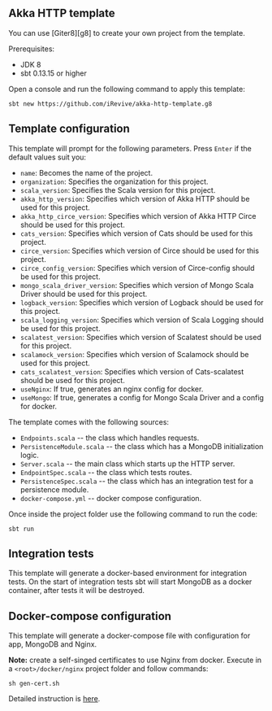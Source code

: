 ## Akka HTTP template

You can use [Giter8][g8] to create your own project from the template.

Prerequisites:
- JDK 8
- sbt 0.13.15 or higher

Open a console and run the following command to apply this template:
 ```
sbt new https://github.com/iRevive/akka-http-template.g8
 ```

## Template configuration

This template will prompt for the following parameters. Press `Enter` if the default values suit you:
- `name`: Becomes the name of the project.
- `organization`: Specifies the organization for this project.
- `scala_version`: Specifies the Scala version for this project.
- `akka_http_version`: Specifies which version of Akka HTTP should be used for this project.
- `akka_http_circe_version`: Specifies which version of Akka HTTP Circe should be used for this project.
- `cats_version`: Specifies which version of Cats should be used for this project.
- `circe_version`: Specifies which version of Circe should be used for this project.
- `circe_config_version`: Specifies which version of Circe-config should be used for this project.
- `mongo_scala_driver_version`: Specifies which version of Mongo Scala Driver should be used for this project.
- `logback_version`: Specifies which version of Logback should be used for this project.
- `scala_logging_version`: Specifies which version of Scala Logging should be used for this project.
- `scalatest_version`: Specifies which version of Scalatest should be used for this project.
- `scalamock_version`: Specifies which version of Scalamock should be used for this project.
- `cats_scalatest_version`: Specifies which version of Cats-scalatest should be used for this project.
- `useNginx`: If true, generates an nginx config for docker.
- `useMongo`: If true, generates a config for Mongo Scala Driver and a config for docker.

The template comes with the following sources:

* `Endpoints.scala` -- the class which handles requests.
* `PersistenceModule.scala` -- the class which has a MongoDB initialization logic.
* `Server.scala` -- the main class which starts up the HTTP server.
* `EndpointSpec.scala` -- the class which tests routes.
* `PersistenceSpec.scala` -- the class which has an integration test for a persistence module.
* `docker-compose.yml` -- docker compose configuration. 

Once inside the project folder use the following command to run the code:
```
sbt run
```

## Integration tests

This template will generate a docker-based environment for integration tests.
On the start of integration tests sbt will start MongoDB as a docker container, after tests it will be destroyed.

## Docker-compose configuration

This template will generate a docker-compose file with configuration for app, MongoDB and Nginx.

**Note:** create a self-singed certificates to use Nginx from docker. Execute in a `<root>/docker/nginx` project folder and follow commands:  
```sbtshell
sh gen-cert.sh
```

Detailed instruction is [here](https://www.digitalocean.com/community/tutorials/how-to-create-a-self-signed-ssl-certificate-for-nginx-in-ubuntu-16-04).



